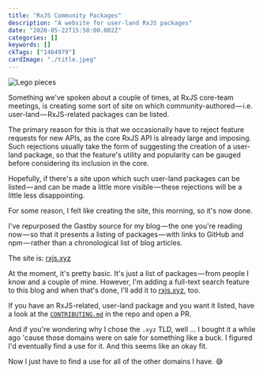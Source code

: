 ```yaml
---
title: "RxJS Community Packages"
description: "A website for user-land RxJS packages"
date: "2020-05-22T15:50:00.002Z"
categories: []
keywords: []
ckTags: ["1464979"]
cardImage: "./title.jpeg"
---
```


![Lego pieces](title.jpeg "Photo by Xavi Cabrera on Unsplash")

Something we've spoken about a couple of times, at RxJS core-team meetings, is creating some sort of site on which community-authored — i.e. user-land — RxJS-related packages can be listed.

The primary reason for this is that we occasionally have to reject feature requests for new APIs, as the core RxJS API is already large and imposing. Such rejections usually take the form of suggesting the creation of a user-land package, so that the feature's utility and popularity can be gauged before considering its inclusion in the core.

Hopefully, if there's a site upon which such user-land packages can be listed — and can be made a little more visible — these rejections will be a little less disappointing.

For some reason, I felt like creating the site, this morning, so it's now done.

I've repurposed the Gastby source for my blog — the one you're reading now — so that it presents a listing of packages — with links to GitHub and npm — rather than a chronological list of blog articles.

The site is: [rxjs.xyz](https://rxjs.xyz)

At the moment, it's pretty basic. It's just a list of packages — from people I know and a couple of mine. However, I'm adding a full-text search feature to this blog and when that's done, I'll add it to [rxjs.xyz](https://rxjs.xyz), too.

If you have an RxJS-related, user-land package and you want it listed, have a look at the [`CONTRIBUTING.md`](https://github.com/cartant/rxjs-xyz/blob/master/CONTRIBUTING.md) in the repo and open a PR.

And if you're wondering why I chose the `.xyz` TLD, well ... I bought it a while ago 'cause those domains were on sale for something like a buck. I figured I'd eventually find a use for it. And this seems like an okay fit.

Now I just have to find a use for all of the other domains I have. 😅
